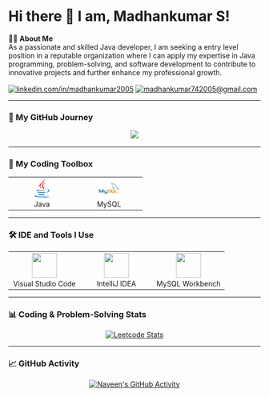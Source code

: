 # Hi there 👋 I am, Madhankumar S!

👨‍💻 **About Me**  
As a passionate and skilled Java developer, I am seeking a entry level position in a reputable organization where I can apply my
expertise in Java programming, problem-solving, and software development to contribute to innovative projects and further
enhance my professional growth.

<p align="left">
  <a href="https://linkedin.com/in/madhankumar2005" target="blank"><img align="center" src="https://raw.githubusercontent.com/rahuldkjain/github-profile-readme-generator/master/src/images/icons/Social/linked-in-alt.svg" alt="linkedin.com/in/madhankumar2005" height="30" width="40" /></a>
  <a href="mailto:madhankumar742005@gmail.com" target="blank"><img align="center" src="https://img.icons8.com/fluency/48/000000/gmail-new.png" alt="madhankumar742005@gmail.com" height="30" width="40" /></a>
</p>

---
 
### 🚀 My GitHub Journey

<p align="center">
  <a href="https://github.com/madhankumar05">
    <img src="https://github-stats-alpha.vercel.app/api?username=madhankumar05&cc=22272e&tc=ffdd57&ic=1f77b4&bc=0000">
  </a>
</p>

---

### 🔧 My Coding Toolbox

<table align="center">
  <tr>
    <td align="center" width="120">
      <a href="https://www.java.com" target="_blank" rel="noreferrer">
        <img src="https://raw.githubusercontent.com/devicons/devicon/master/icons/java/java-original.svg" alt="java" width="40" height="40"/>
      </a>
      <br>Java
    </td>
    <td align="center" width="120">
      <a href="https://www.mysql.com/" target="_blank" rel="noreferrer">
        <img src="https://raw.githubusercontent.com/devicons/devicon/master/icons/mysql/mysql-original-wordmark.svg" alt="mysql" width="40" height="40"/>
      </a>
      <br>MySQL
    </td>
  </tr>
</table>


---

### 🛠️ IDE and Tools I Use

<table align="center">
  <tr>
    <td align="center" width="130">
      <img src="https://img.icons8.com/color/48/000000/visual-studio-code-2019.png" width="50" height="50"/>
      <br>Visual Studio Code
    </td>
    <td align="center" width="130">
      <img src="https://w7.pngwing.com/pngs/702/907/png-transparent-intellij-idea-integrated-development-environment-computer-software-jetbrains-java-others-miscellaneous-angle-text.png" width="50" height="50"/>
      <br>IntelliJ IDEA
    </td>
   <td align="center" width="130">
  <img src="https://raw.githubusercontent.com/github/explore/main/topics/mysql-workbench/mysql-workbench.png" width="50" height="50"/>
  <br>MySQL Workbench
</td>

  </tr>
</table>



---

### 📊 Coding & Problem-Solving Stats

<p align="center">
  <a href="https://leetcode.com/Madhankumar_S74">
    <img src="https://leetcard.jacoblin.cool/Madhankumar_S74?ext=contest&cc=22272e&tc=ffdd57&ic=1f77b4&bc=0000" alt="Leetcode Stats" />
  </a>
</p>

---

### 📈 GitHub Activity

<p align="center">
  <a href="https://github.com/ashutosh00710/github-readme-activity-graph">
    <img src="https://github-readme-activity-graph.vercel.app/graph?username=madhankumar05&bg_color=000000&color=ffffff&line=51f565&point=ffffff&area=true&hide_border=true" alt="Naveen's GitHub Activity" />
  </a>
</p>

